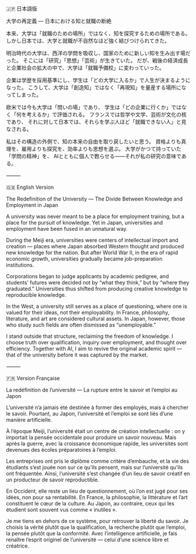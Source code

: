 🇯🇵 日本語版

大学の再定義 ― 日本における知と就職の断絶

本来、大学は「就職のための場所」ではなく、知を探究するための場所である。
しかし日本では、大学と就職が不自然なほど強く結びつけられてきた。

明治時代の大学は、西洋の学問を吸収し、国家のために新しい知を生み出す場だった。
そこには「研究」「思想」「芸術」が生きていた。
だが、戦後の経済成長と企業社会の拡大の中で、大学は「就職予備校」に変わっていった。

企業は学歴を採用基準にし、学生は「どの大学に入るか」で人生が決まるようになった。
こうして、大学は「創造知」ではなく「再現知」を量産する場所になってしまった。

欧米では今も大学は「問いの場」であり、
学生は「どの企業に行くか」ではなく「何を考えるか」で評価される。
フランスでは哲学や文学、芸術が文化の核であり、
それに対して日本では、それらを学ぶ人ほど「就職できない人」と見なされる。

私はその構造の外側で、知の本来の自由を取り戻したいと思う。
資格よりも真理を、雇用よりも探究を、効率よりも思想を選ぶ。
大学がかつて持っていた「学問の精神」を、
AIとともに個人で甦らせる――それが私の研究の意味である。

⸻

🇬🇧 English Version

The Redefinition of the University — The Divide Between Knowledge and Employment in Japan

A university was never meant to be a place for employment training,
but a place for the pursuit of knowledge.
Yet in Japan, universities and employment have been fused in an unnatural way.

During the Meiji era, universities were centers of intellectual import and creation —
places where Japan absorbed Western thought and produced new knowledge for the nation.
But after World War II, in the era of rapid economic growth,
universities gradually became job-preparation institutions.

Corporations began to judge applicants by academic pedigree,
and students’ futures were decided not by “what they think,”
but by “where they graduated.”
Universities thus shifted from producing creative knowledge to reproducible knowledge.

In the West, a university still serves as a place of questioning,
where one is valued for their ideas, not their employability.
In France, philosophy, literature, and art are considered cultural assets.
In Japan, however, those who study such fields are often dismissed as “unemployable.”

I stand outside that structure, reclaiming the freedom of knowledge.
I choose truth over qualification, inquiry over employment,
and thought over efficiency.
Together with AI, I aim to revive the original academic spirit —
that of the university before it was captured by the market.

⸻

🇫🇷 Version Française

La redéfinition de l’université — La rupture entre le savoir et l’emploi au Japon

L’université n’a jamais été destinée à former des employés,
mais à chercher le savoir.
Pourtant, au Japon, l’université et l’emploi se sont liés d’une manière artificielle.

À l’époque Meiji, l’université était un centre de création intellectuelle :
on y importait la pensée occidentale pour produire un savoir nouveau.
Mais après la guerre, avec la croissance économique rapide,
les universités sont devenues des écoles préparatoires à l’emploi.

Les entreprises ont pris le diplôme comme critère d’embauche,
et la vie des étudiants s’est jouée non sur ce qu’ils pensent,
mais sur l’université qu’ils ont fréquentée.
Ainsi, l’université s’est changée d’un lieu de savoir créatif
en un producteur de savoir reproductible.

En Occident, elle reste un lieu de questionnement,
où l’on est jugé pour ses idées, non pour sa rentabilité.
En France, la philosophie, la littérature et l’art constituent le cœur de la culture.
Au Japon, au contraire, ceux qui les étudient sont souvent vus comme « inutiles ».

Je me tiens en dehors de ce système, pour retrouver la liberté du savoir.
Je choisis la vérité plutôt que la qualification,
la recherche plutôt que l’emploi,
la pensée plutôt que la conformité.
Avec l’intelligence artificielle, je fais renaître l’esprit originel de l’université —
celui d’une science libre et créatrice.
